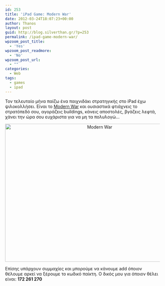 ```yaml
---
id: 253
title: 'iPad Game: Modern War'
date: 2012-03-24T18:07:23+00:00
author: Thanos
layout: post
guid: http://blog.silverthan.gr/?p=253
permalink: /ipad-game-modern-war/
wpzoom_post_title:
  - 'Yes'
wpzoom_post_readmore:
  - 'No'
wpzoom_post_url:
  - ""
categories:
  - Web
tags:
  - games
  - ipad
---
```

Τον τελευταίο μήνα παίζω ένα παιχνιδάκι στρατηγικής στο iPad έχω ψιλοκολλήσει. Είναι το [Modern War](http://itunes.apple.com/us/app/modern-war/id468327549 "Modern War") και ουσιαστικά φτιάχνεις το στρατόπεδό σου, αγοράζεις buildings, κάνεις αποστολές, βγάζεις λεφτά, χάνει την ώρα σου ευχάριστα για να μη τα πολυλογώ&#8230;

<p style="text-align: center;">
  <a href="http://blog.silverthan.gr/wp-content/uploads/2012/03/modernwar.jpg"><img class="size-full wp-image-254 aligncenter" title="modernwar" src="http://blog.silverthan.gr/wp-content/uploads/2012/03/modernwar.jpg" alt="Modern War" width="600" height="450" /></a>
</p>

Επίσης υπάρχουν συμμαχίες και μπορούμε να κάνουμε add όποιον θέλουμε αρκεί να ξέρουμε το κωδικό παίκτη. Ο δικός μου για όποιον θέλει είναι: **172 261 270**